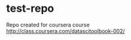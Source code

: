 test-repo
=========

Repo created for coursera course http://class.coursera.com/datascitoolbook-002/
